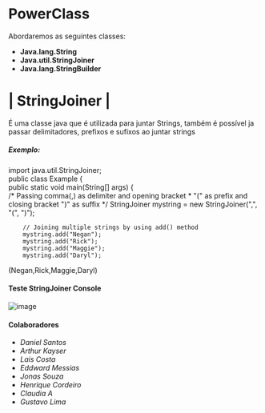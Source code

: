 # PowerClass


Abordaremos as seguintes classes: 
* **Java.lang.String**
* **Java.util.StringJoiner**
* **Java.lang.StringBuilder**

# | StringJoiner |
É uma classe java que é utilizada para juntar Strings, também é possível ja passar delimitadores, prefixos e sufixos ao juntar strings

##### Exemplo:
import java.util.StringJoiner;  
public class Example {  
    public static void main(String[] args) {  
    	/* Passing comma(,) as delimiter and opening bracket
    	 * "(" as prefix and closing bracket ")" as suffix
    	 */
        StringJoiner mystring = new StringJoiner(",", "(", ")");    
          
        // Joining multiple strings by using add() method  
        mystring.add("Negan");  
        mystring.add("Rick");  
        mystring.add("Maggie");  
        mystring.add("Daryl");  
(Negan,Rick,Maggie,Daryl)
<br/>
#### **Teste StringJoiner Console**

![image](https://user-images.githubusercontent.com/72114370/147014461-446f9d70-acca-4856-9a96-25025702f3c2.png)


#### Colaboradores
* *Daniel* *Santos*
* *Arthur* *Kayser*
* *Lais* *Costa*
* *Eddward* *Messias*
* *Jonas* *Souza*
* *Henrique* *Cordeiro*
* *Claudia* *A*
* *Gustavo* *Lima*
